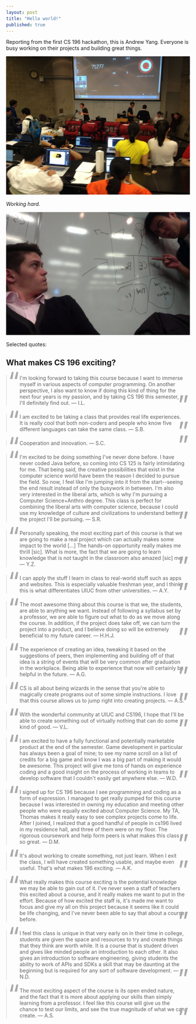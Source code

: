 ```yaml
---
layout: post
title: "Hello world!"
published: true
---
```


<style>
blockquote {
    margin: 1.5em 0 1.5em;
    padding: 0 1em 0 2.5em;
    position:relative;
}
blockquote:before {
    color: #aaa;
    content: "\201C";
    font-size: 5em;
    position:absolute;
    left:3px;
    top: 0.2em;
    line-height: 0.1em;
}

blockquote:after {
    color: #aaa;
    content: "\201D";
    font-size: 5em;
    position:absolute;
    right:3px;
    bottom: 0em;
    line-height: 0.1em;
}
</style>

Reporting from the first CS 196 hackathon, this is Andrew Yang. Everyone is busy working on their projects and building great things.

![](/images/hackathon1.jpg)

*Working hard.*

![](/images/hackathon2.jpg)

Selected quotes:

## What makes CS 196 exciting?

> I'm looking forward to taking this course because I want to immerse myself in various aspects of computer programming. On another perspective, I also want to know if doing this kind of thing for the next four years is my passion, and by taking CS 196 this semester, I'll definitely find out. — I.L.

> I am excited to be taking a class that provides real life experiences. It is really cool that both non-coders and people who know five different languages can take the same class. — S.B.

> Cooperation and innovation. — S.C.

> I'm excited to be doing something I've never done before. I have never coded Java before, so coming into CS 125 is fairly intimidating for me. That being said, the creative possibilities that exist in the computer science world have been the reason I decided to pursue the field. So now, I feel like I'm jumping into it from the start--seeing the end result instead of only the busywork in between. I'm also very interested in the liberal arts, which is why I'm pursuing a Computer Science+Anthro degree. This class is perfect for combining the liberal arts with computer science, because I could use my knowledge of culture and civilizations to understand better the project I'll be pursuing. — S.R.

> Personally speaking, the most exciting part of this course is that we are going to make a real project which can actually makes some impact to the world […] The hands-on opportunity really makes me thrill [sic]. What is more, the fact that we are going to learn knowledge that is not taught in the classroom also amazed [sic] me. — Y.Z.

> I can apply the stuff I learn in class to real-world stuff such as apps and websites. This is especially valuable freshman year, and I think this is what differentiates UIUC from other universities. — A.Y.

> The most awesome thing about this course is that we, the students, are able to anything we want. Instead of following a syllabus set by a professor, we are able to figure out what to do as we move along the course. In addition, if the project does take off, we can turn the project into a product, and I believe doing so will be extremely beneficial to my future career. — H.H.J.

> The experience of creating an idea, tweaking it based on the suggestions of peers, then implementing and building off of that idea is a string of events that will be very common after graduation in the workplace. Being able to experience that now will certainly be helpful in the future. — A.G.

> CS is all about being wizards in the sense that you're able to magically create programs out of some simple instructions. I love that this course allows us to jump right into creating projects. — A.S.

> With the wonderful community at UIUC and CS196, I hope that I'll be able to create something out of virtually nothing that can do some kind of good. — V.L.

> I am excited to have a fully functional and potentially marketable product at the end of the semester. Game development in particular has always been a goal of mine; to see my name scroll on a list of credits for a big game and know I was a big part of making it would be awesome. This project will give me tons of hands on experience coding and a good insight on the process of working in teams to develop software that I couldn't easily get anywhere else. — W.D.

> I signed up for CS 196 because I see programming and coding as a form of expression. I managed to get really pumped for this course because I was interested in owning my education and meeting other people who were equally excited about Computer Science. My TA, Thomas makes it really easy to see complex projects come to life. After I joined, I realized that a good handful of people in cs196 lived in my residence hall, and three of them were on my floor. The rigorous coursework and help form peers is what makes this class so great. — D.M.

> It's about working to create something, not just learn. When I exit the class, I will have created something usable, and maybe even useful. That's what makes 196 exciting. — A.K.

> What really makes this course exciting is the potential knowledge we may be able to gain out of it. I've never seen a staff of teachers this excited about a course, and it really makes me want to put in the effort. Because of how excited the staff is, it's made me want to focus and give my all on this project because it seems like it could be life changing, and I've never been able to say that about a course before.

> I feel this class is unique in that very early on in their time in college, students are given the space and resources to try and create things that they think are worth while. It is a course that is student driven and gives like minded people an introduction to each other. It also gives an introduction to software engineering, giving students the ability to work of APIs and SDKs a skill that may be daunting at the beginning but is required for any sort of software development. — N.D.

> The most exciting aspect of the course is its open ended nature, and the fact that it is more about applying our skills than simply learning from a professor. I feel like this course will give us the chance to test our limits, and see the true magnitude of what we can create. — A.S.